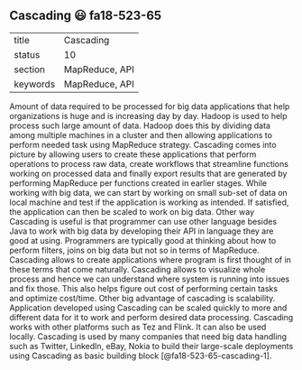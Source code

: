 ## Cascading :smiley: fa18-523-65


|          |                        |
| -------- | ---------------------- |
| title    | Cascading              | 
| status   | 10                     |
| section  | MapReduce, API         |
| keywords | MapReduce, API         |


Amount of data required to be processed for big data applications that 
help organizations is huge and is increasing day by day. Hadoop is used
to help process such large amount of data. Hadoop does this by dividing 
data among multiple machines in a cluster and then allowing applications
to perform needed task using MapReduce strategy. Cascading comes into 
picture by allowing users to create these applications that perform 
operations to process raw data, create workflows that streamline functions
working on processed data and finally export results that are generated 
by performing MapReduce per functions created in earlier stages. While
working with big data, we can start by working on small sub-set of data
on local machine and test if the application is working as intended. 
If satisfied, the application can then be scaled to work on big data.
Other way Cascading is useful is that programmer can use other language
besides Java to work with big data by developing their API in language
they are good at using. Programmers are typically good at thinking about
how to perform filters, joins on big data but not so in terms of 
MapReduce. Cascading allows to create applications where program is 
first thought of in these terms that come naturally. Cascading allows 
to visualize whole process and hence we can understand where system
is running into issues and fix those. This also helps figure out cost
of performing certain tasks and optimize cost/time. Other big advantage
of cascading is scalability. Application developed using Cascading can
be scaled quickly to more and different data for it to work and perform
desired data processing. Cascading works with other platforms such as Tez
and Flink. It can also be used locally. Cascading is used by many companies
that need big data handling such as Twitter, LinkedIn, eBay, Nokia to build
their large-scale deployments using Cascading as basic building block
[@fa18-523-65-cascading-1].
